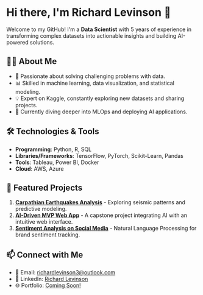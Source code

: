 # Hi there, I'm Richard Levinson 👋  

Welcome to my GitHub! I'm a **Data Scientist** with 5 years of experience in transforming complex datasets into actionable insights and building AI-powered solutions.  

## 👨‍💻 About Me  
- 🧠 Passionate about solving challenging problems with data.  
- 📊 Skilled in machine learning, data visualization, and statistical modeling.  
- 💡 Expert on Kaggle, constantly exploring new datasets and sharing projects.  
- 🌱 Currently diving deeper into MLOps and deploying AI applications.  

## 🛠️ Technologies & Tools  
- **Programming**: Python, R, SQL  
- **Libraries/Frameworks**: TensorFlow, PyTorch, Scikit-Learn, Pandas  
- **Tools**: Tableau, Power BI, Docker  
- **Cloud**: AWS, Azure  

## 🌟 Featured Projects  
1. **[Carpathian Earthquakes Analysis](#)** - Exploring seismic patterns and predictive modeling.  
2. **[AI-Driven MVP Web App](#)** - A capstone project integrating AI with an intuitive web interface.  
3. **[Sentiment Analysis on Social Media](#)** - Natural Language Processing for brand sentiment tracking.  

## 📫 Connect with Me  
- 📧 Email: richardlevinson3@outlook.com
- 💼 LinkedIn: [Richard Levinson](https://linkedin.com/in/richardlevinson)  
- 🌐 Portfolio: [Coming Soon!](#)  
